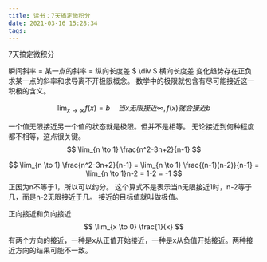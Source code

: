 ```yaml
---
title: 读书：7天搞定微积分
date: 2021-03-16 15:28:34
tags:
---
```

7天搞定微积分

瞬间斜率 = 某一点的斜率 = 纵向长度差 $ \div $ 横向长度差
变化趋势存在正负
求某一点的斜率和求导离不开极限概念。
数学中的极限就包含有尽可能接近这一积极的含义。

$$ \lim_{x \to \infty} f(x) = b \quad 当x无限接近 \infty ,f(x)就会接近b $$

一个值无限接近另一个值的状态就是极限。但并不是相等。
无论接近到何种程度都不相等，这点很关键。
$$ \lim_{n \to 1} \frac{n^2-3n+2}{n-1} $$

$$ \lim_{n \to 1} \frac{n^2-3n+2}{n-1} = \lim_{n \to 1} \frac{(n-1)(n-2)}{n-1} = \lim_{n \to 1}n-2 = 1-2 = -1 $$
正因为n不等于1，所以可以约分。
这个算式不是表示当n无限接近1时，n-2等于几，而是n-2无限接近于几。
接近的目标值就叫做极值。

正向接近和负向接近
$$ \lim_{x \to 0} \frac{1}{x} $$
有两个方向的接近，一种是x从正值开始接近，一种是x从负值开始接近。两种接近方向的结果可能不一致。
